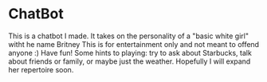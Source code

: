 # ChatBot
This is a chatbot I made. It takes on the personality of a "basic white girl" witht he name Britney
This is for entertainment only and not meant to offend anyone :) Have fun!
Some hints to playing: try to ask about Starbucks, talk about friends or family, or maybe just the weather.
Hopefully I will expand her repertoire soon.
